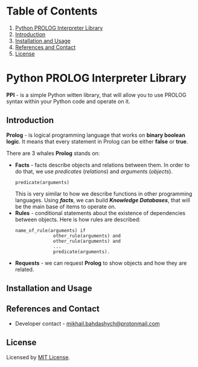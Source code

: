 # Table of Contents

1. [Python PROLOG Interpreter Library](#python-prolog-interpreter-library)
2. [Introduction](#introduction)
3. [Installation and Usage](#installation-and-usage)
4. [References and Contact](#references-and-contact)
5. [License](#license)

# Python PROLOG Interpreter Library

**PPI** - is a simple Python witten library, that will allow you to use PROLOG syntax
within your Python code and operate on it. 

## Introduction

**Prolog** - is logical programming language that works on **binary boolean logic**. It means
that every statement in Prolog can be either **false** or **true**.

There are 3 whales **Prolog** stands on:
- **Facts** - facts describe objects and relations between them. 
    In order to do that, we use _predicates_ (_relations_) and _arguments_ (_objects_).
    ```
    predicate(arguments)
    ```
    This is very similar to how we describe functions in other programming languages.
    Using **_facts_**, we can build **_Knowledge Databases_**, that will be the main base of items to operate on.
- **Rules** - conditional statements about the existence of dependencies between objects. Here is how rules are described:
  ```
  name_of_rule(arguments) if
                other_rule(arguments) and
                other_rule(arguments) and
                ...
                predicate(arguments).
  ```
- **Requests** - we can request **Prolog** to show objects and how they are related.

## Installation and Usage

## References and Contact

- Developer contact - [mikhail.bahdashych@protonmail.com](mailto:mikhail.bahdashych@protonmail.com)

## License

Licensed by [MIT License](LICENSE).
